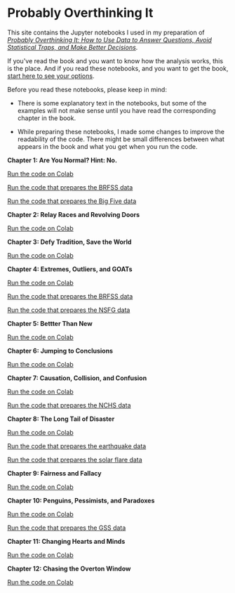 # Probably Overthinking It

This site contains the Jupyter notebooks I used in my preparation of *[Probably Overthinking It: How to Use Data to Answer Questions, Avoid Statistical Traps, and Make Better Decisions](https://greenteapress.com/wp/probably-overthinking-it/)*.

If you've read the book and you want to know how the analysis works, this is the place.
And if you read these notebooks, and you want to get the book, [start here to see your options](https://greenteapress.com/wp/probably-overthinking-it/).

Before you read these notebooks, please keep in mind:

* There is some explanatory text in the notebooks, but some of the examples will not make sense until you have read the corresponding chapter in the book.

* While preparing these notebooks, I made some changes to improve the readability of the code. There might be small differences between what appears in the book and what you get when you run the code.

**Chapter 1: Are You Normal? Hint: No.**

[Run the code on Colab](https://colab.research.google.com/github/AllenDowney/ProbablyOverthinkingIt/blob/book/notebooks/gaussian.ipynb)

[Run the code that prepares the BRFSS data](https://colab.research.google.com/github/AllenDowney/ProbablyOverthinkingIt/blob/book/notebooks/clean_brfss.ipynb)

[Run the code that prepares the Big Five data](https://colab.research.google.com/github/AllenDowney/ProbablyOverthinkingIt/blob/book/notebooks/clean_big_five.ipynb)


**Chapter 2: Relay Races and Revolving Doors**

[Run the code on Colab](https://colab.research.google.com/github/AllenDowney/ProbablyOverthinkingIt/blob/book/notebooks/inspection.ipynb)


**Chapter 3: Defy Tradition, Save the World**

[Run the code on Colab](https://colab.research.google.com/github/AllenDowney/ProbablyOverthinkingIt/blob/book/notebooks/preston.ipynb)


**Chapter 4: Extremes, Outliers, and GOATs**

[Run the code on Colab](https://colab.research.google.com/github/AllenDowney/ProbablyOverthinkingIt/blob/book/notebooks/lognormal.ipynb)

[Run the code that prepares the BRFSS data](https://colab.research.google.com/github/AllenDowney/ProbablyOverthinkingIt/blob/book/notebooks/clean_brfss.ipynb)

[Run the code that prepares the NSFG data](https://colab.research.google.com/github/AllenDowney/ProbablyOverthinkingIt/blob/book/notebooks/nsfg_clean.ipynb)


**Chapter 5: Bettter Than New**

[Run the code on Colab](https://colab.research.google.com/github/AllenDowney/ProbablyOverthinkingIt/blob/book/notebooks/nbue.ipynb)


**Chapter 6: Jumping to Conclusions**

[Run the code on Colab](https://colab.research.google.com/github/AllenDowney/ProbablyOverthinkingIt/blob/book/notebooks/berkson.ipynb)


**Chapter 7: Causation, Collision, and Confusion**

[Run the code on Colab](https://colab.research.google.com/github/AllenDowney/ProbablyOverthinkingIt/blob/book/notebooks/birthweight.ipynb)

[Run the code that prepares the NCHS data](https://colab.research.google.com/github/AllenDowney/ProbablyOverthinkingIt/blob/book/notebooks/clean_nchs.ipynb)


**Chapter 8: The Long Tail of Disaster**

[Run the code on Colab](https://colab.research.google.com/github/AllenDowney/ProbablyOverthinkingIt/blob/book/notebooks/longtail.ipynb)

[Run the code that prepares the earthquake data](https://colab.research.google.com/github/AllenDowney/ProbablyOverthinkingIt/blob/book/notebooks/clean_quake.ipynb)

[Run the code that prepares the solar flare data](https://colab.research.google.com/github/AllenDowney/ProbablyOverthinkingIt/blob/book/notebooks/clean_flare.ipynb)

**Chapter 9: Fairness and Fallacy**

[Run the code on Colab](https://colab.research.google.com/github/AllenDowney/ProbablyOverthinkingIt/blob/book/notebooks/base_rate.ipynb)


**Chapter 10: Penguins, Pessimists, and Paradoxes**

[Run the code on Colab](https://colab.research.google.com/github/AllenDowney/ProbablyOverthinkingIt/blob/book/notebooks/simpson.ipynb)

[Run the code that prepares the GSS data](https://colab.research.google.com/github/AllenDowney/ProbablyOverthinkingIt/blob/book/notebooks/clean_simpson.ipynb)


**Chapter 11: Changing Hearts and Minds**

[Run the code on Colab](https://colab.research.google.com/github/AllenDowney/ProbablyOverthinkingIt/blob/book/notebooks/progress.ipynb)


**Chapter 12: Chasing the Overton Window**

[Run the code on Colab](https://colab.research.google.com/github/AllenDowney/ProbablyOverthinkingIt/blob/book/notebooks/overton.ipynb)
